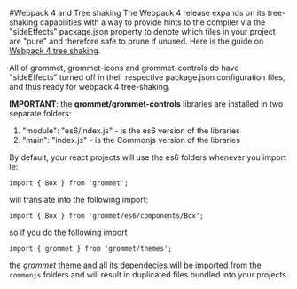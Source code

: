 #Webpack 4 and Tree shaking
The Webpack 4 release expands on its tree-shaking capabilities with a way to provide hints to the compiler via the "sideEffects" package.json property to denote which files in your project are "pure" and therefore safe to prune if unused.
 Here is the guide on [Webpack 4 tree shaking](https://webpack.js.org/guides/tree-shaking/).

All of grommet, grommet-icons and grommet-controls do have "sideEffects" turned off in their respective package.json configuration files, and thus ready for webpack 4 tree-shaking.

**IMPORTANT**: the **grommet/grommet-controls** libraries are installed in two separate folders:
1. "module": "es6/index.js" - is the es6 version of the libraries
2. "main": "index.js" - is the Commonjs version of the libraries
  
By default, your react projects will use the es6 folders whenever you import ie:

`import { Box } from 'grommet';` 

will translate into the following import: 

`import { Box } from 'grommet/es6/components/Box';`


so if you do the following import 

`import { grommet } from 'grommet/themes';`

the *grommet* theme and all its dependecies will be imported from the `commonjs` folders and will result in duplicated files bundled into your projects.

